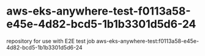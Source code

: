 # aws-eks-anywhere-test-f0113a58-e45e-4d82-bcd5-1b1b3301d5d6-24
repository for use with E2E test job aws-eks-anywhere-test:f0113a58-e45e-4d82-bcd5-1b1b3301d5d6-24
